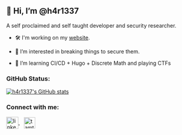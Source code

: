 ## 👋 Hi, I’m @h4r1337


A self proclaimed and self taught developer and security researcher.

- 🛠️  I'm working on my [website](https://h4r1337.github.io/).

- 👀 I’m interested in breaking things to secure them.

- 🌱 I’m learning CI/CD + Hugo + Discrete Math and playing CTFs

### GitHub Status:

[![h4r1337's GitHub stats](https://github-readme-stats.vercel.app/api?username=h4r1337&hide=prs&custom_title=My%20Github%20Stat's&show_icons=true&theme=gruvbox&border_radius=10&hide_border=true&include_all_commits=true&count_private=true&bg_color=15,0d1117,282828)](https://github.com/anuraghazra/github-readme-stats)

### Connect with me:
<p align="left">
<a href="https://www.linkedin.com/in/hari-sankar-rs-4bb222203/" target="blank">
	<img align="center" src="https://img.icons8.com/color/100/0000/linkedin.png" alt="linkedin" width="32"/>
</a>&ensp;
<a href="https://twitter.com/h4r1337" target="blank">
	<img align="center" target="_blank" src="https://img.icons8.com/plasticine/100/000000/twitter--v2.png" alt="tamton_aquib" width="30" />
</a>
</p>
